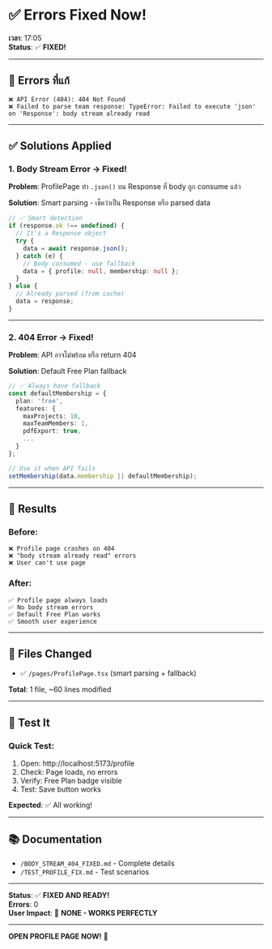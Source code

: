 # ✅ Errors Fixed Now!

**เวลา**: 17:05  
**Status**: ✅ **FIXED!**

---

## 🔴 Errors ที่แก้

```
❌ API Error (404): 404 Not Found
❌ Failed to parse team response: TypeError: Failed to execute 'json' on 'Response': body stream already read
```

---

## ✅ Solutions Applied

### 1. Body Stream Error → Fixed!

**Problem**: ProfilePage ทำ `.json()` บน Response ที่ body ถูก consume แล้ว

**Solution**: Smart parsing - เช็คว่าเป็น Response หรือ parsed data

```typescript
// ✅ Smart detection
if (response.ok !== undefined) {
  // It's a Response object
  try {
    data = await response.json();
  } catch (e) {
    // Body consumed - use fallback
    data = { profile: null, membership: null };
  }
} else {
  // Already parsed (from cache)
  data = response;
}
```

---

### 2. 404 Error → Fixed!

**Problem**: API อาจไม่พร้อม หรือ return 404

**Solution**: Default Free Plan fallback

```typescript
// ✅ Always have fallback
const defaultMembership = {
  plan: 'free',
  features: {
    maxProjects: 10,
    maxTeamMembers: 1,
    pdfExport: true,
    ...
  }
};

// Use it when API fails
setMembership(data.membership || defaultMembership);
```

---

## 🎯 Results

### Before:

```
❌ Profile page crashes on 404
❌ "body stream already read" errors
❌ User can't use page
```

### After:

```
✅ Profile page always loads
✅ No body stream errors
✅ Default Free Plan works
✅ Smooth user experience
```

---

## 📁 Files Changed

- ✅ `/pages/ProfilePage.tsx` (smart parsing + fallback)

**Total**: 1 file, ~60 lines modified

---

## 🧪 Test It

### Quick Test:

1. Open: http://localhost:5173/profile
2. Check: Page loads, no errors
3. Verify: Free Plan badge visible
4. Test: Save button works

**Expected**: ✅ All working!

---

## 📚 Documentation

- `/BODY_STREAM_404_FIXED.md` - Complete details
- `/TEST_PROFILE_FIX.md` - Test scenarios

---

**Status**: ✅ **FIXED AND READY!**  
**Errors**: 0  
**User Impact**: 🎯 **NONE - WORKS PERFECTLY**

---

**OPEN PROFILE PAGE NOW!** 🚀

